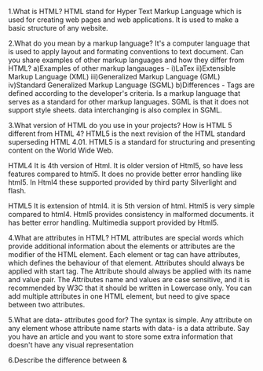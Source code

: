 1.What is HTML? HTML stand for Hyper Text Markup Language which is used for creating web pages and web applications. It is used to make a basic structure of any website.

2.What do you mean by a markup language? It's a computer language that is used to apply layout and formating conventions to text document. Can you share examples of other markup languages and how they differ from HTML? a)Examples of other markup langauages - i)LaTex ii)Extensible Markup Language (XML) iii)Generalized Markup Language (GML) iv)Standard Generalized Markup Language (SGML) b)Differences - Tags are defined according to the developer's criteria. Is a markup language that serves as a standard for other markup languages. SGML is that it does not support style sheets. data interchanging is also complex in SGML.

3.What version of HTML do you use in your projects? How is HTML 5 different from HTML 4? HTML5 is the next revision of the HTML standard superseding HTML 4.01. HTML5 is a standard for structuring and presenting content on the World Wide Web.

HTML4 It is 4th version of Html. It is older version of Html5, so have less features compared to html5. It does no provide better error handling like html5. In Html4 these supported provided by third party Silverlight and flash.

HTML5 It is extension of html4. it is 5th version of html. Html5 is very simple compared to html4. Html5 provides consistency in malformed documents. it has better error handling. Multimedia support provided by Html5.

4.What are attributes in HTML? HTML attributes are special words which provide additional information about the elements or attributes are the modifier of the HTML element. Each element or tag can have attributes, which defines the behaviour of that element. Attributes should always be applied with start tag. The Attribute should always be applied with its name and value pair. The Attributes name and values are case sensitive, and it is recommended by W3C that it should be written in Lowercase only. You can add multiple attributes in one HTML element, but need to give space between two attributes.

5.What are data- attributes good for? The syntax is simple. Any attribute on any element whose attribute name starts with data- is a data attribute. Say you have an article and you want to store some extra information that doesn't have any visual representation

6.Describe the difference between &<script>, <script async> and <script defer>. a)Script- Pause the document parser Create a new request to download the script Execute the script after it's downloaded completely Continue parsing the document b)Script async- After an async script is downloaded, the browser will pause the document parser, execute the script and resume parsing the document. c)Script defer- The defer script, on the other hand, will be executed only when the parser has completed its job.

7.Why is it generally a good idea to position CSS s between </head&> and JS <script>s just before ? Do you know any exceptions? You usually put the tags in between the to prevent Flash of Unstyled Content which gives the user something to look at while the rest of the page is being parsed. Since Javascript blocks rendering by default, and the DOM and CSSOM construction can be also be delayed, it is usually best to keep scripts at the bottom of the page. Exceptions are if you grab the scripts asynchronously, or at least defer them to the end of the page.
